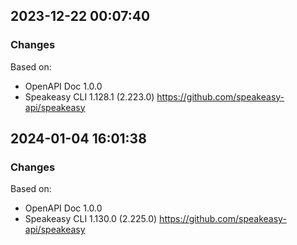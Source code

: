 

## 2023-12-22 00:07:40
### Changes
Based on:
- OpenAPI Doc 1.0.0 
- Speakeasy CLI 1.128.1 (2.223.0) https://github.com/speakeasy-api/speakeasy

## 2024-01-04 16:01:38
### Changes
Based on:
- OpenAPI Doc 1.0.0 
- Speakeasy CLI 1.130.0 (2.225.0) https://github.com/speakeasy-api/speakeasy